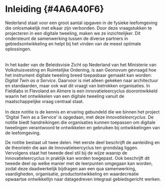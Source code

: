 # Inleiding {#4A6A40F6}
Nederland staat voor een groot aantal opgaven in de fysieke leefomgeving die onlosmakelijk met elkaar zijn verbonden. Door deze vraagstukken te projecteren in een digitale tweeling, maken we ze inzichtelijker. Dit ondersteunt de samenwerking tussen de diverse partners in gebiedsontwikkeling en helpt bij het vinden van de meest optimale oplossingen.  
<br/>
<br/>
In het kader van de Beleidsvisie Zicht op Nederland van het Ministerie van Volkshuisvesting en Ruimtelijke Ordening, is aan Geonovum gevraagd hoe het instrument digitale tweeling breed toepasbaar gemaakt kan worden: <i>Digital </i><i>Twin</i><i> as a Service</i>. Daarvoor is niet alleen gekeken naar architectuur en standaarden, maar ook wat dit vraagt van betrokken organisaties. In Fieldlabs in Flevoland en Almere is een innovatieleercyclus doorontwikkeld waarin het ontwikkelen van een digitale tweeling vanuit de maatschappelijke vraag centraal staat. 
<br/>
<br/>
In deze notitie is de kennis en ervaring gebundeld die we binnen het project ‘Digital Twin as a Service’ is opgedaan, met deze <i>Innovatieleercyclus. </i>De notitie biedt handreikingen die organisaties kunnen toepassen om digitale tweelingen verantwoord te ontwikkelen en gebruiken bij ontwikkelingen van de leefomgeving.
 
De notitie bestaat uit twee delen. Het eerste deel beschrijft de aanleiding en de theorieën die aan de Innovatieleercyclus ten grondslag liggen. Vervolgens staat het tweede deel stil bij de wijze waarop de Innovatieleercyclus in praktijk kan worden toegepast. Ook beschrijft dit tweede deel op welke manier met de leerpunten omgegaan kan worden, zodat deze daadwerkelijk bijdragen aan een qua samenwerking, vaardigheden, organisatie, productontwikkeling en waardecreatie opwaartse ontwikkellijn naar datagedreven integraal gebiedsgericht werken.
